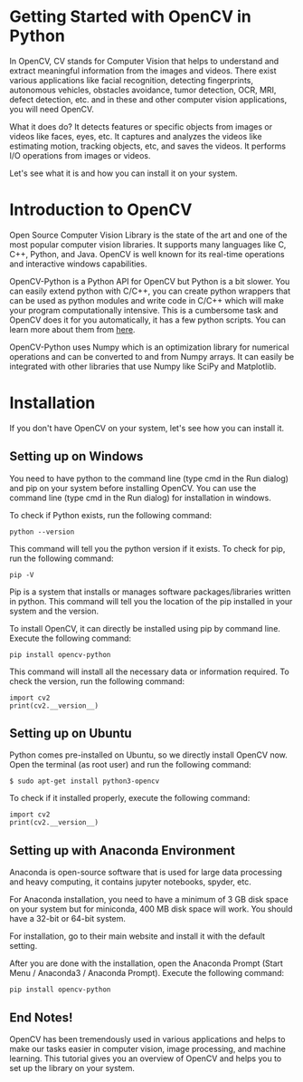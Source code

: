 # Getting Started with OpenCV in Python

In OpenCV, CV stands for Computer Vision that helps to understand and extract meaningful information from the images and videos. There exist various applications like facial recognition, detecting fingerprints, autonomous vehicles, obstacles avoidance, tumor detection, OCR, MRI, defect detection, etc. and in these and other computer vision applications, you will need OpenCV.

What it does do? It detects features or specific objects from images or videos like faces, eyes, etc. It captures and analyzes the videos like estimating motion, tracking objects, etc, and saves the videos. It performs I/O operations from images or videos.

Let's see what it is and how you can install it on your system.

# Introduction to OpenCV

Open Source Computer Vision Library is the state of the art and one of the most popular computer vision libraries. It supports many languages like C, C++, Python, and Java. OpenCV is well known for its real-time operations and interactive windows capabilities.

OpenCV-Python is a Python API for OpenCV but Python is a bit slower. You can easily extend python with C/C++, you can create python wrappers that can be used as python modules and write code in C/C++ which will make your program computationally intensive. This is a cumbersome task and OpenCV does it for you automatically, it has a few python scripts. You can learn more about them from [here](https://github.com/opencv/opencv/blob/4.x/doc/py_tutorials/py_bindings/py_bindings_basics/py_bindings_basics.markdown).

OpenCV-Python uses Numpy which is an optimization library for numerical operations and can be converted to and from Numpy arrays. It can easily be integrated with other libraries that use Numpy like SciPy and Matplotlib.

# Installation

If you don't have OpenCV on your system, let's see how you can install it. 

## Setting up on Windows 

You need to have python to the command line (type cmd in the Run dialog) and pip on your system before installing OpenCV. You can use the command line (type cmd in the Run dialog) for installation in windows.

To check if Python exists, run the following command:

```
python --version
```

This command will tell you the python version if it exists. To check for pip, run the following command:

```
pip -V
```

Pip is a system that installs or manages software packages/libraries written in python. This command will tell you the location of the pip installed in your system and the version.

To install OpenCV, it can directly be installed using pip by command line. Execute the following command:

```
pip install opencv-python
```

This command will install all the necessary data or information required. To check the version, run the following command:

```
import cv2
print(cv2.__version__)
```

## Setting up on Ubuntu

Python comes pre-installed on Ubuntu, so we directly install OpenCV now. Open the terminal (as root user) and run the following command:

```
$ sudo apt-get install python3-opencv
```

To check if it installed properly, execute the following command:

```
import cv2
print(cv2.__version__)
```

## Setting up with Anaconda Environment

Anaconda is open-source software that is used for large data processing and heavy computing, it contains jupyter notebooks, spyder, etc. 

For Anaconda installation, you need to have a minimum of 3 GB disk space on your system but for miniconda, 400 MB disk space will work. You should have a 32-bit or 64-bit system.

For installation, go to their main website and install it with the default setting.

After you are done with the installation, open the Anaconda Prompt (Start Menu / Anaconda3 / Anaconda Prompt). Execute the following command:

```
pip install opencv-python
```

## End Notes!

OpenCV has been tremendously used in various applications and helps to make our tasks easier in computer vision, image processing, and machine learning. This tutorial gives you an overview of OpenCV and helps you to set up the library on your system.






